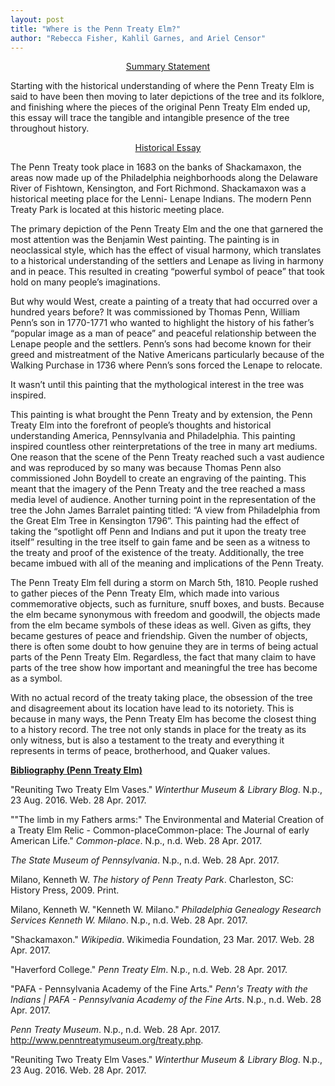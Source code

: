 ```yaml
---
layout: post
title: "Where is the Penn Treaty Elm?"
author: "Rebecca Fisher, Kahlil Garnes, and Ariel Censor"
---
```


<p align = "center"><ins>Summary Statement</ins></p>

Starting with the historical understanding of where the Penn Treaty Elm is said to have been then moving to later depictions of the tree and its folklore, and finishing where the pieces of the original Penn Treaty Elm ended up, this essay will trace the tangible and intangible presence of the tree throughout history.

<p align = "center"><ins>Historical Essay</ins></p>

The Penn Treaty took place in 1683 on the banks of Shackamaxon, the areas now made up of the Philadelphia neighborhoods along the Delaware River of Fishtown, Kensington, and Fort Richmond. Shackamaxon was a historical meeting place for the Lenni- Lenape Indians. The modern Penn Treaty Park is located at this historic meeting place.

The primary depiction of the Penn Treaty Elm and the one that garnered the most attention was the Benjamin West painting. The painting is in neoclassical style, which has the effect of visual harmony, which translates to a historical understanding of the settlers and Lenape as living in harmony and in peace. This resulted in creating “powerful symbol of peace” that took hold on many people’s imaginations.

But why would West, create a painting of a treaty that had occurred over a hundred years before? It was commissioned by Thomas Penn, William Penn’s son in 1770-1771 who wanted to highlight the history of his father’s “popular image as a man of peace” and peaceful relationship between the Lenape people and the settlers. Penn’s sons had become known for their greed and mistreatment of the Native Americans particularly because of the Walking Purchase in 1736 where Penn’s sons forced the Lenape to relocate.

It wasn’t until this painting that the mythological interest in the tree was inspired. 

This painting is what brought the Penn Treaty and by extension, the Penn Treaty Elm into the forefront of people’s thoughts and historical understanding America, Pennsylvania and Philadelphia. This painting inspired countless other reinterpretations of the tree in many art mediums. One reason that the scene of the Penn Treaty reached such a vast audience and was reproduced by so many was because Thomas Penn also commissioned John Boydell to create an engraving of the painting. This meant that the imagery of the Penn Treaty and the tree reached a mass media level of audience. Another turning point in the representation of the tree the John James Barralet painting titled: “A view from Philadelphia from the Great Elm Tree in Kensington 1796”. This painting had the effect of taking the “spotlight off Penn and Indians and put it upon the treaty tree itself” resulting in the tree itself to gain fame and be seen as a witness to the treaty and proof of the existence of the treaty. Additionally, the tree became imbued with all of the meaning and implications of the Penn Treaty.

The Penn Treaty Elm fell during a storm on March 5th, 1810. People rushed to gather pieces of the Penn Treaty Elm, which made into various commemorative objects, such as furniture, snuff boxes, and busts. Because the elm became synonymous with freedom and goodwill, the objects made from the elm became symbols of these ideas as well. Given as gifts, they became gestures of peace and friendship. Given the number of objects, there is often some doubt to how genuine they are in terms of being actual parts of the Penn Treaty Elm. Regardless, the fact that many claim to have parts of the tree show how important and meaningful the tree has become as a symbol.

With no actual record of the treaty taking place, the obsession of the tree and disagreement about its location have lead to its notoriety. This is because in many ways, the Penn Treaty Elm has become the closest thing to a history record. The tree not only stands in place for the treaty as its only witness, but is also a testament to the treaty and everything it represents in terms of peace, brotherhood, and Quaker values.

<ins><b>Bibliography (Penn Treaty Elm)</ins></b>

"Reuniting Two Treaty Elm Vases." *Winterthur Museum & Library Blog*. N.p., 23 Aug. 2016. Web. 28 Apr. 2017.

 ""The limb in my Fathers arms:" The Environmental and Material Creation of a Treaty Elm Relic - Common-placeCommon-place: The Journal of early American Life." *Common-place*. N.p., n.d. Web. 28 Apr. 2017.
 
 *The State Museum of Pennsylvania*. N.p., n.d. Web. 28 Apr. 2017.
 
 Milano, Kenneth W. *The history of Penn Treaty Park*. Charleston, SC: History Press, 2009. Print.
 
 Milano, Kenneth W. "Kenneth W. Milano." *Philadelphia Genealogy Research Services Kenneth W. Milano*. N.p., n.d. Web. 28 Apr. 2017.
 
 "Shackamaxon." *Wikipedia*. Wikimedia Foundation, 23 Mar. 2017. Web. 28 Apr. 2017.
 
 "Haverford College." *Penn Treaty Elm*. N.p., n.d. Web. 28 Apr. 2017.
 
 "PAFA - Pennsylvania Academy of the Fine Arts." *Penn's Treaty with the Indians | PAFA - Pennsylvania Academy of the Fine Arts*. N.p., n.d. Web. 28 Apr. 2017.
 
 *Penn Treaty Museum*. N.p., n.d. Web. 28 Apr. 2017. <http://www.penntreatymuseum.org/treaty.php>.
 
 "Reuniting Two Treaty Elm Vases." *Winterthur Museum & Library Blog*. N.p., 23 Aug. 2016. Web. 28 Apr. 2017.
